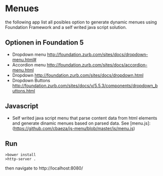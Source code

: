 # Menues

the following app list all posibles option to generate dynamic menues using Foundation Framework and a self writed java script solution.

## Optionen in Foundation 5 
- Dropdown menu
http://foundation.zurb.com/sites/docs/dropdown-menu.html#
- Accordion menu
http://foundation.zurb.com/sites/docs/accordion-menu.html
- Dropdown
http://foundation.zurb.com/sites/docs/dropdown.html
- Dropdown Buttons
http://foundation.zurb.com/sites/docs/v/5.5.3/components/dropdown_buttons.html

## Javascript  
- Self writed java script menu that parse content data from html elements and generate dinamic menues based on parsed data. See [menu.js]:(https://github.com/cbaeza/js-menu/blob/master/js/menu.js)

## Run
	>bower install
	>http-server .
	
then navigate to http://localhost:8080/	

